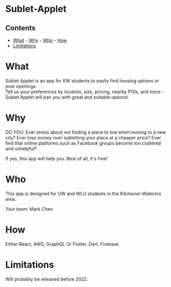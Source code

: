 # Sublet-Applet

## Contents  
- [What](#what)  - [Why](#why)  - [Who](#who)  - [How](#how)  
- [Limitations](#limitations)

# What
Sublet Applet is an app for KW students to easily find housing options or post openings.  
Tell us your preferences by location, size, pricing, nearby POIs, and more - Sublet Applet will pair you with great and suitable options!

# Why
DO YOU:
Ever stress about not finding a place to live when moving to a new city?
Ever lose money over subletting your place at a cheaper price?
Ever find that online platforms such as Facebook groups become too cluttered and unhelpful?

If yes, this app will help you. Best of all, it's free!

# Who
This app is designed for UW and WLU students in the Kitchener-Waterloo area.

Your team:
Mark Chen

# How
Either React, AWS, GraphQL
Or Flutter, Dart, Firebase

# Limitations
Will probably be released before 2022.
